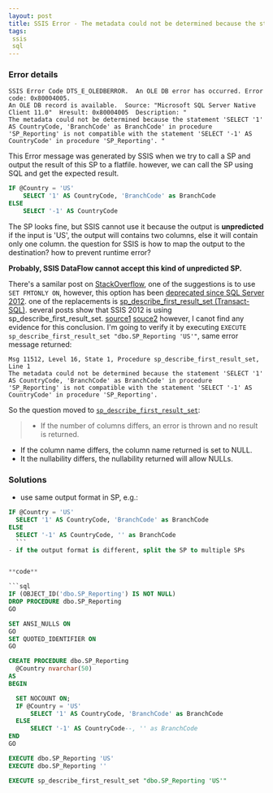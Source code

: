 ```yaml
---
layout: post
title: SSIS Error - The metadata could not be determined because the statement...
tags:
 ssis
 sql
---
```


### Error details

```
SSIS Error Code DTS_E_OLEDBERROR.  An OLE DB error has occurred. Error code: 0x80004005.
An OLE DB record is available.  Source: "Microsoft SQL Server Native Client 11.0"  Hresult: 0x80004005  Description: "
The metadata could not be determined because the statement 'SELECT '1' AS CountryCode, 'BranchCode' as BranchCode' in procedure 'SP_Reporting' is not compatible with the statement 'SELECT '-1' AS CountryCode' in procedure 'SP_Reporting'. "
```

This Error message was generated by SSIS when we try to call a SP and output the result of this SP to a flatfile. 
however, we can call the SP using SQL and get the expected result. 

```sql
IF @Country = 'US'
	SELECT '1' AS CountryCode, 'BranchCode' as BranchCode
ELSE
	SELECT '-1' AS CountryCode
```
The SP looks fine, but SSIS cannot use it because the output is **unpredicted**
if the input is 'US', the output will contains two columns, else it will contain only one column. the question for SSIS is how to map the output to the destination? how to prevent runtime error? 

**Probably, SSIS DataFlow cannot accept this kind of unpredicted SP.**

There's a samilar post on [StackOverflow](http://stackoverflow.com/questions/18346484/ssis-package-not-wanting-to-fetch-metadata-of-temporary-table), one of the suggestions is to use `SET FMTONLY ON`, however, this option has been [deprecated since SQL Server 2012](https://msdn.microsoft.com/en-us/library/ms143729(v=sql.110).aspx). one of the replacements is [sp_describe_first_result_set (Transact-SQL)](https://msdn.microsoft.com/en-us/library/ff878602(v=sql.110).aspx). 
several posts show that SSIS 2012 is using sp_describe_first_result_set. [source1](https://social.msdn.microsoft.com/Forums/sqlserver/en-US/cfe1c7c1-910a-4f52-9718-c3406263b177/usage-of-temp-tables-in-ssis-2012?forum=sqlintegrationservices) [souce2](http://stackoverflow.com/questions/18346484/ssis-package-not-wanting-to-fetch-metadata-of-temporary-table)
however, I canot find any evidence for this conclusion. I'm going to verify it by executing `EXECUTE sp_describe_first_result_set "dbo.SP_Reporting 'US'"`, same error message returned:

```
Msg 11512, Level 16, State 1, Procedure sp_describe_first_result_set, Line 1
The metadata could not be determined because the statement 'SELECT '1' AS CountryCode, 'BranchCode' as BranchCode' in procedure 'SP_Reporting' is not compatible with the statement 'SELECT '-1' AS CountryCode' in procedure 'SP_Reporting'.
```

So the question moved to [`sp_describe_first_result_set`](https://msdn.microsoft.com/en-us/library/ff878602(v=sql.110).aspx):
> - If the number of columns differs, an error is thrown and no result is returned.
- If the column name differs, the column name returned is set to NULL.
- It the nullability differs, the nullability returned will allow NULLs.


### Solutions
 - use same output format in SP, e.g.:

  ```sql
IF @Country = 'US'
	SELECT '1' AS CountryCode, 'BranchCode' as BranchCode
ELSE
	SELECT '-1' AS CountryCode, '' as BranchCode
	```
 - if the output format is different, split the SP to multiple SPs 


**code**

```sql
IF (OBJECT_ID('dbo.SP_Reporting') IS NOT NULL)
  DROP PROCEDURE dbo.SP_Reporting
GO

SET ANSI_NULLS ON
GO
SET QUOTED_IDENTIFIER ON
GO

CREATE PROCEDURE dbo.SP_Reporting 
	@Country nvarchar(50)
AS
BEGIN

	SET NOCOUNT ON;
	IF @Country = 'US'
		SELECT '1' AS CountryCode, 'BranchCode' as BranchCode
	ELSE
		SELECT '-1' AS CountryCode--, '' as BranchCode
END
GO

EXECUTE dbo.SP_Reporting 'US' 
EXECUTE dbo.SP_Reporting '' 

EXECUTE sp_describe_first_result_set "dbo.SP_Reporting 'US'"
```
